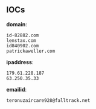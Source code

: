 
## IOCs

__domain__:

```text
id-82882.com
lenstax.com
id840902.com
patrickaweller.com
```
__ipaddress__:

```text
179.61.228.187
63.250.35.33
```
__emailid__:

```text
teronuzaircare928@falltrack.net
```